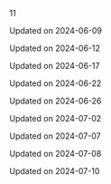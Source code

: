 11


Updated on 2024-06-09

Updated on 2024-06-12

Updated on 2024-06-17

Updated on 2024-06-22

Updated on 2024-06-26

Updated on 2024-07-02

Updated on 2024-07-07

Updated on 2024-07-08

Updated on 2024-07-10